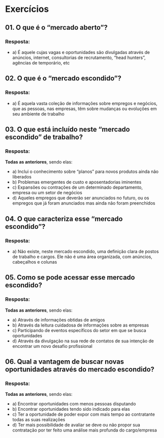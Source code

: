 # Exercícios


## 01. O que é o “mercado aberto”?

### Resposta:
- a) ​É aquele cujas vagas e oportunidades são divulgadas através de anúncios, internet, consultorias de recrutamento, “head hunters”, agências de temporário, etc 


## 02. O que é o “mercado escondido”?

### Resposta:
- a) ​É aquela vasta coleção de informações sobre empregos e negócios, que as pessoas, nas empresas, têm sobre mudanças ou evoluções em seu ambiente de trabalho


## 03. O que está incluído neste “mercado escondido” de trabalho?

### Resposta:
**Todas as anteriores**, sendo elas:
- a) Inclui o conhecimento sobre “planos” para novos produtos ainda não liberados
- b) Problemas emergentes de custo e aposentadorias iminentes
- c) Expansões ou contrações de um determinado departamento, empresa ou um setor de negócios
- d) Aqueles empregos que deverão ser anunciados no futuro, ou os empregos que já foram anunciados mas ainda não foram preenchidos


## 04. O que caracteriza esse “mercado escondido”?

### Resposta:
- a) Não existe, neste mercado escondido, uma definição clara de postos de trabalho e cargos. Ele não é uma área organizada, com anúncios, cabeçalhos e colunas


## 05. Como se pode acessar esse mercado escondido?

### Resposta:
**Todas as anteriores**, sendo elas:
- a) Através de informações obtidas de amigos
- b) Através da leitura cuidadosa de informações sobre as empresas
- c) Participando de eventos específicos do setor em que se busca oportunidades
- d) Através da divulgação na sua rede de contatos de sua intenção de encontrar um novo desafio profissional


## 06. Qual a vantagem de buscar novas oportunidades através do mercado escondido?

### Resposta:
**Todas as anteriores**, sendo elas:
- a) Encontrar oportunidades com menos pessoas disputando
- b) Encontrar oportunidades tendo sido indicado para elas
- c) Ter a oportunidade de poder expor com mais tempo ao contratante todas as suas realizações
- d) Ter mais possibilidade de avaliar se deve ou não propor sua contratação por ter feito uma análise mais profunda do cargo/empresa

